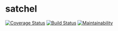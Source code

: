 satchel
===
[![Coverage Status](https://coveralls.io/repos/github/dhoss/satchel/badge.svg?branch=master)](https://coveralls.io/github/dhoss/satchel?branch=master)
[![Build Status](https://travis-ci.org/dhoss/satchel.svg?branch=master)](https://travis-ci.org/dhoss/satchel)
[![Maintainability](https://api.codeclimate.com/v1/badges/d92352da38933bbdc3f4/maintainability)](https://codeclimate.com/github/dhoss/satchel/maintainability)
